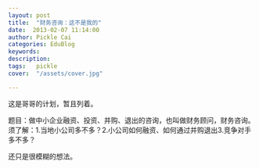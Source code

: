 ```yaml
---
layout: post  
title:  "财务咨询：这不是我的"
date:  2013-02-07 11:14:00
author: Pickle Cai  
categories: EduBlog  
keywords: 
description:   
tags:	pickle   
cover:  "/assets/cover.jpg"  

---
```


这是哥哥的计划，暂且列着。

题目：做中小企业融资、投资、并购、退出的咨询，也叫做财务顾问，财务咨询。须了解：1.当地小公司多不多？2.小公司如何融资、如何通过并购退出3.竞争对手多不多？

还只是很模糊的想法。				

		    
